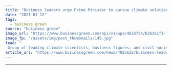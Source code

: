 ```yaml
---
title: "Business leaders urge Prime Minister to pursue climate solutions with same urgency as Covid vaccines"
date: "2021-01-12"
tags: 
  - business green
source: "business green"
image_url: "https://www.businessgreen.com/api/v1/wps/4615734/b263e1f3-7585-4bd2-abf8-532f0d5cd11f/6/SUNAK-Rishi-JOHNSON-Boris-and-VALLANCE-Sir-Patrick-2020-C-Andrew-Parsons-No-10-Downing-Street-Flickr-CC-BY-NC-ND-2-0-185x114.jpg"
image_fp: "/assets/img/post_thumbnails/145.jpg"
lead: "
 Group of leading climate scientists, business figures, and civil society leaders publish open letter to Prime Minister Boris Johnson urging the government to beef up response to escalating climate crisis ..."
article_url: "https://www.businessgreen.com/news/4025622/business-leaders-urge-prime-minister-pursue-climate-solutions-urgency-covid-vaccines"
---
```


---
